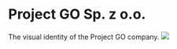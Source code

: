 # Project GO Sp. z o.o.
The visual identity of the Project GO company.
<img src="https://public-pictures-of-project-go-company.s3.eu-central-1.amazonaws.com/project-go_logo.svg">
